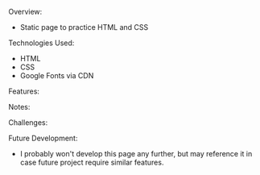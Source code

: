 Overview:

- Static page to practice HTML and CSS

Technologies Used:

- HTML
- CSS
- Google Fonts via CDN

Features:

Notes:

Challenges:

Future Development:

- I probably won't develop this page any further, but may reference it in case future project require similar features.
